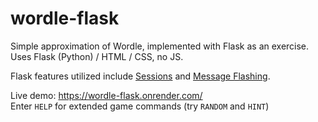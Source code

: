 # wordle-flask
Simple approximation of Wordle, implemented with Flask as an exercise.  
Uses Flask (Python) / HTML / CSS, no JS.

Flask features utilized include [Sessions](https://flask.palletsprojects.com/en/2.0.x/quickstart/#sessions) and [Message Flashing](https://flask.palletsprojects.com/en/2.0.x/patterns/flashing/).

Live demo: https://wordle-flask.onrender.com/  
Enter `HELP` for extended game commands (try `RANDOM` and `HINT`)  
